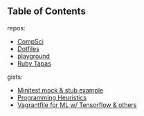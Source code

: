 Table of Contents
------

repos:
- [CompSci](https://github.com/RasPhilCo/compsci)
- [Dotfiles](https://github.com/RasPhilCo/dotfiles)
- [playground](https://github.com/RasPhilCo/playground)
- [Ruby Tapas](https://github.com/RasPhilCo/ruby-tapas)

gists:
- [Minitest mock & stub example](https://gist.github.com/RasPhilCo/f3cae453bf0e4cd6b8b9e9972c14c7ff)
- [Programming Heuristics](https://gist.github.com/RasPhilCo/1b29837de1d8add7cf2143fcc9fb3997)
- [Vagrantfile for ML w/ Tensorflow & others](https://gist.github.com/RasPhilCo/33461dd58ea25e48eab599a87c670152)
